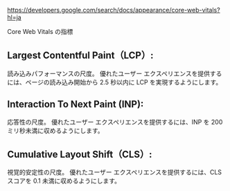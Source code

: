 https://developers.google.com/search/docs/appearance/core-web-vitals?hl=ja

Core Web Vitals の指標

## Largest Contentful Paint（LCP）:
読み込みパフォーマンスの尺度。
優れたユーザー エクスペリエンスを提供するには、ページの読み込み開始から 2.5 秒以内に LCP を実現するようにします。

## Interaction To Next Paint (INP): 
応答性の尺度。
優れたユーザー エクスペリエンスを提供するには、INP を 200 ミリ秒未満に収めるようにします。

## Cumulative Layout Shift（CLS）: 
視覚的安定性の尺度。
優れたユーザー エクスペリエンスを提供するには、CLS スコアを 0.1 未満に収めるようにします。

